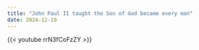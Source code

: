 ```yaml
---
title: "John Paul II taught the Son of God became every man"
date: 2024-12-19
---
```


{{< youtube rrN3fCoFzZY >}}
